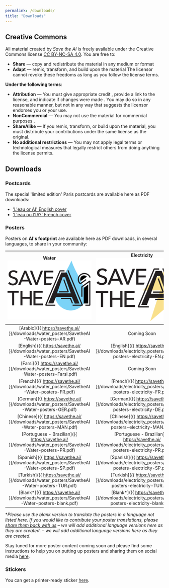 ```yaml
---
permalink: /downloads/
title: "Downloads"
---
```


## Creative Commons 

All material created by _Save the AI_ is freely available under the Creative Commons license [CC BY-NC-SA 4.0](https://creativecommons.org/licenses/by-nc-sa/4.0/).
You are free to:
- **Share** — copy and redistribute the material in any medium or format
- **Adapt** — remix, transform, and build upon the material
The licensor cannot revoke these freedoms as long as you follow the license terms.

**Under the following terms**:

- **Attribution** — You must give appropriate credit , provide a link to the license, and indicate if changes were made . You may do so in any reasonable manner, but not in any way that suggests the licensor endorses you or your use.
- **NonCommercial** — You may not use the material for commercial purposes .
- **ShareAlike** — If you remix, transform, or build upon the material, you must distribute your contributions under the same license as the original.
- **No additional restrictions** — You may not apply legal terms or technological measures that legally restrict others from doing anything the license permits.

## Downloads

### <a id="postcards"/>Postcards
The special 'limited edition' Paris postcards are available here as PDF downloads:
- ['L'eau or AI' English cover](https://github.com/user-attachments/files/18727189/SavetheAI-postcard-v1.5b.pdf)
- ['L'eau ou l'IA?' French cover](https://github.com/user-attachments/files/18727201/SavetheAI-postcard-v1.5a.pdf)


### <a id="posters"/>Posters
Posters on **AI's footprint** are available here as PDF downloads, in several languages, to share in your community:

| **Water**<br><img src="/images/SAVEtheAI logos-water-fixed size.png" alt="water"> | **Electricity**<br><img id="electricity" src="/images/SAVEtheAI logos-electricity-fixed size.png" alt="electricity"> |
| :---: | :---: |
| [Arabic]({{ https://savethe.ai/ }}/downloads/water_posters/SavetheAI-Water-posters-AR.pdf) | Coming Soon | 
| [English]({{ https://savethe.ai/ }}/downloads/water_posters/SavetheAI-Water-posters-EN.pdf) | [English]({{ https://savethe.ai/ }}/downloads/electricity_posters/SavetheAI-posters-electricity-EN.pdf)|
| [Farsi]({{ https://savethe.ai/ }}/downloads/water_posters/SavetheAI-Water-posters-Farsi.pdf) | Coming Soon |
| [French]({{ https://savethe.ai/ }}/downloads/water_posters/SavetheAI-Water-posters-FR.pdf) | [French]({{ https://savethe.ai/ }}/downloads/electricity_posters/SavetheAI-posters-electricity-FR.pdf) |
| [German]({{ https://savethe.ai/ }}/downloads/water_posters/SavetheAI-Water-posters-GER.pdf) | [German]({{ https://savethe.ai/ }}/downloads/electricity_posters/SavetheAI-posters-electricity-DE.pdf)|
| [Chinese]({{ https://savethe.ai/ }}/downloads/water_posters/SavetheAI-Water-posters-MAN.pdf) | [Chinese]({{ https://savethe.ai/ }}/downloads/electricity_posters/SavetheAI-posters-electricity-MAN.pdf)|
| [Portuguese - Brazilian]({{ https://savethe.ai/ }}/downloads/water_posters/SavetheAI-Water-posters-PR.pdf) | [Portuguese - Brazilian]({{ https://savethe.ai/ }}/downloads/electricity_posters/SavetheAI-posters-electricity-PR.pdf)|
| [Spanish]({{ https://savethe.ai/ }}/downloads/water_posters/SavetheAI-Water-posters-SP.pdf) | [Spanish]({{ https://savethe.ai/ }}/downloads/electricity_posters/SavetheAI-posters-electricity-SP.pdf)|
| [Turkish]({{ https://savethe.ai/ }}/downloads/water_posters/SavetheAI-Water-posters-TUR.pdf) | [Turkish]({{ https://savethe.ai/ }}/downloads/electricity_posters/SavetheAI-posters-electricity-TUR.pdf)|
| [Blank\*]({{ https://savethe.ai/ }}/downloads/water_posters/SavetheAI-Water-posters-blank.pdf) | [Blank\*]({{ https://savethe.ai/ }}/downloads/electricity_posters/SavetheAI-posters-electricity-blank.pdf) |

\**Please use the blank version to translate the posters in a language not listed here. If you would like to contribute your poster translations, please [share them back with us](https://savethe.ai/join-us/) – we will add additional language versions 
here as they are created. – we will add additional language versions here as they are created.*

Stay tuned for more poster content coming soon and please find some instructions to help you on putting up posters and sharing them on social media [here](https://savethe.ai/join-us/). 

### <a id="stickers"/>Stickers
You can get a printer-ready sticker [here](/downloads/savetheAI-sticker.png).
